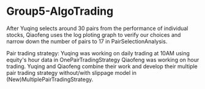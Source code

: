 # Group5-AlgoTrading

After Yuqing selects around 30 pairs from the performance of individual stocks, 
Qiaofeng uses the log ploting graph to verify our choices and narrow down the number of pairs to 17 in PairSelectionAnalysis.

Pair trading strategy:
Yuqing was working on daily trading at 10AM using equity's hour data in OnePairTradingStrategy
Qiaofeng was working on hour trading. Yuqing and Qiaofeng combine their work and develop their multiple pair trading strategy without/with slippage model in (New)MultiplePairTradingStrategy. 

